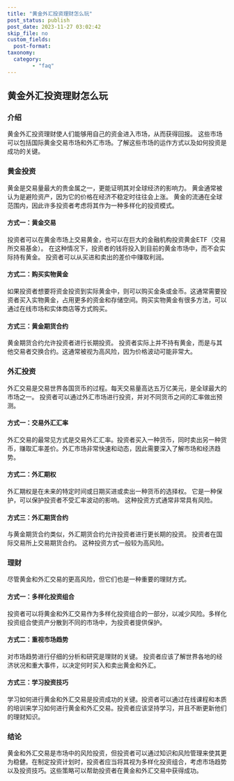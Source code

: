 ```yaml
---
title: "黄金外汇投资理财怎么玩"
post_status: publish
post_date: 2023-11-27 03:02:42
skip_file: no
custom_fields: 
  post-format: 
taxonomy:
  category:
        - "faq"
---
```


## 黄金外汇投资理财怎么玩

### 介绍

黄金外汇投资理财使人们能够用自己的资金进入市场，从而获得回报。 这些市场可以包括国际黄金交易市场和外汇市场。了解这些市场的运作方式以及如何投资是成功的关键。

### 黄金投资

黄金是交易量最大的贵金属之一，更能证明其对全球经济的影响力。 黄金通常被认为是避险资产，因为它的价格在经济不稳定时往往会上涨。 黄金的流通在全球范围内，因此许多投资者考虑将其作为一种多样化的投资模式。

#### 方式一：黄金交易

投资者可以在黄金市场上交易黄金，也可以在巨大的金融机构投资黄金ETF（交易所交易基金）。 在这种情况下，投资者的钱将投入到目前的黄金市场中，而不会实际持有黄金。 投资者可以从买进和卖出的差价中赚取利润。

#### 方式二：购买实物黄金

如果投资者想要将资金投资到实际黄金中，则可以购买金条或金币。这通常需要投资者买入实物黄金，占用更多的资金和存储空间。购买实物黄金有很多方法，可以通过在线市场和实体商店等方式购买。

#### 方式三：黄金期货合约

黄金期货合约允许投资者进行长期投资。 投资者实际上并不持有黄金，而是与其他交易者交换合约。这通常被视为高风险，因为价格波动可能非常大。

### 外汇投资

外汇交易是交易世界各国货币的过程。每天交易量高达五万亿美元，是全球最大的市场之一。 投资者可以通过外汇市场进行投资，并对不同货币之间的汇率做出预测。

#### 方式一：交易外汇汇率

外汇交易的最常见方式是交易外汇汇率。投资者买入一种货币，同时卖出另一种货币，赚取汇率差价。外汇市场非常快速和动态，因此需要深入了解市场和经济趋势。

#### 方式二：外汇期权

外汇期权是在未来的特定时间或日期买进或卖出一种货币的选择权。 它是一种保护，可以保护投资者不受汇率波动的影响。 这种投资方式通常非常具有风险。

#### 方式三：外汇期货合约

与黄金期货合约类似，外汇期货合约允许投资者进行更长期的投资。 投资者在国际交易所上交易期货合约。 这种投资方式一般较为高风险。

### 理财

尽管黄金和外汇交易的更高风险，但它们也是一种重要的理财方式。

#### 方式一：多样化投资组合

投资者可以将黄金和外汇交易作为多样化投资组合的一部分，以减少风险。多样化投资组合使资产分散到不同的市场中，为投资者提供保护。

#### 方式二：重视市场趋势

对市场趋势进行仔细的分析和研究是理财的关键。 投资者应该了解世界各地的经济状况和重大事件，以决定何时买入和卖出黄金和外汇。

#### 方式三：学习投资技巧

学习如何进行黄金和外汇交易是投资成功的关键。投资者可以通过在线课程和本质的培训来学习如何进行黄金和外汇交易。投资者应该坚持学习，并且不断更新他们的理财知识。

### 结论

黄金和外汇交易是市场中的风险投资，但投资者可以通过知识和风险管理来使其更为稳健。在制定投资计划时，投资者应当将其视为多样化投资组合，考虑市场趋势以及投资技巧。这些策略可以帮助投资者在黄金和外汇交易中获得成功。
